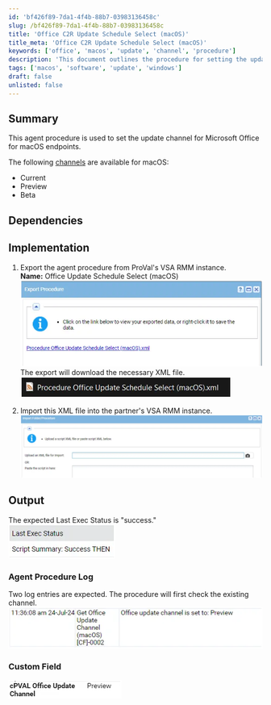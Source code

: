 ```yaml
---
id: 'bf426f89-7da1-4f4b-88b7-03983136458c'
slug: /bf426f89-7da1-4f4b-88b7-03983136458c
title: 'Office C2R Update Schedule Select (macOS)'
title_meta: 'Office C2R Update Schedule Select (macOS)'
keywords: ['office', 'macos', 'update', 'channel', 'procedure']
description: 'This document outlines the procedure for setting the update channel for Microsoft Office on macOS endpoints, including the available channels and implementation steps for exporting and importing the agent procedure in VSA RMM.'
tags: ['macos', 'software', 'update', 'windows']
draft: false
unlisted: false
---
```


## Summary

This agent procedure is used to set the update channel for Microsoft Office for macOS endpoints.

The following [channels](https://learn.microsoft.com/en-us/microsoft-365-apps/insider/deploy/preference) are available for macOS:

- Current
- Preview
- Beta

## Dependencies

## Implementation

1. Export the agent procedure from ProVal's VSA RMM instance.  
   **Name:** Office Update Schedule Select (macOS)  
   ![Image](../../../static/img/docs/bf426f89-7da1-4f4b-88b7-03983136458c/image_1.webp)  
   The export will download the necessary XML file.  
   ![Image](../../../static/img/docs/bf426f89-7da1-4f4b-88b7-03983136458c/image_2.webp)  
   
2. Import this XML file into the partner's VSA RMM instance.  
   ![Image](../../../static/img/docs/bf426f89-7da1-4f4b-88b7-03983136458c/image_3.webp)  

## Output

The expected Last Exec Status is "success."  
![Image](../../../static/img/docs/bf426f89-7da1-4f4b-88b7-03983136458c/image_4.webp)  

### Agent Procedure Log

Two log entries are expected. The procedure will first check the existing channel.  
![Image](../../../static/img/docs/bf426f89-7da1-4f4b-88b7-03983136458c/image_5.webp)  

### Custom Field

![Image](../../../static/img/docs/bf426f89-7da1-4f4b-88b7-03983136458c/image_6.webp)  
